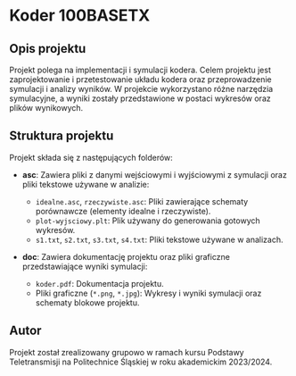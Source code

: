# Koder 100BASETX

## Opis projektu

Projekt polega na implementacji i symulacji kodera. Celem projektu jest zaprojektowanie i przetestowanie układu kodera oraz przeprowadzenie symulacji i analizy wyników. W projekcie wykorzystano różne narzędzia symulacyjne, a wyniki zostały przedstawione w postaci wykresów oraz plików wynikowych.

## Struktura projektu

Projekt składa się z następujących folderów:

- **asc**: Zawiera pliki z danymi wejściowymi i wyjściowymi z symulacji oraz pliki tekstowe używane w analizie:
  - `idealne.asc`, `rzeczywiste.asc`: Pliki zawierające schematy porównawcze (elementy idealne i rzeczywiste).
  - `plot-wyjsciowy.plt`: Plik używany do generowania gotowych wykresów.
  - `s1.txt`, `s2.txt`, `s3.txt`, `s4.txt`: Pliki tekstowe używane w analizach.

- **doc**: Zawiera dokumentację projektu oraz pliki graficzne przedstawiające wyniki symulacji:
  - `koder.pdf`: Dokumentacja projektu.
  - Pliki graficzne (`*.png`, `*.jpg`): Wykresy i wyniki symulacji oraz schematy blokowe projektu.

## Autor

Projekt został zrealizowany grupowo w ramach kursu Podstawy Teletransmisji na Politechnice Śląskiej w roku akademickim 2023/2024.
